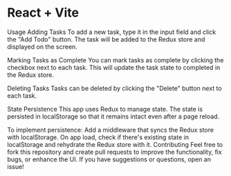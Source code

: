 # React + Vite


Usage
Adding Tasks
To add a new task, type it in the input field and click the "Add Todo" button. The task will be added to the Redux store and displayed on the screen.

Marking Tasks as Complete
You can mark tasks as complete by clicking the checkbox next to each task. This will update the task state to completed in the Redux store.

Deleting Tasks
Tasks can be deleted by clicking the "Delete" button next to each task.

State Persistence
This app uses Redux to manage state. The state is persisted in localStorage so that it remains intact even after a page reload.

To implement persistence:
Add a middleware that syncs the Redux store with localStorage.
On app load, check if there's existing state in localStorage and rehydrate the Redux store with it.
Contributing
Feel free to fork this repository and create pull requests to improve the functionality, fix bugs, or enhance the UI. If you have suggestions or questions, open an issue!



